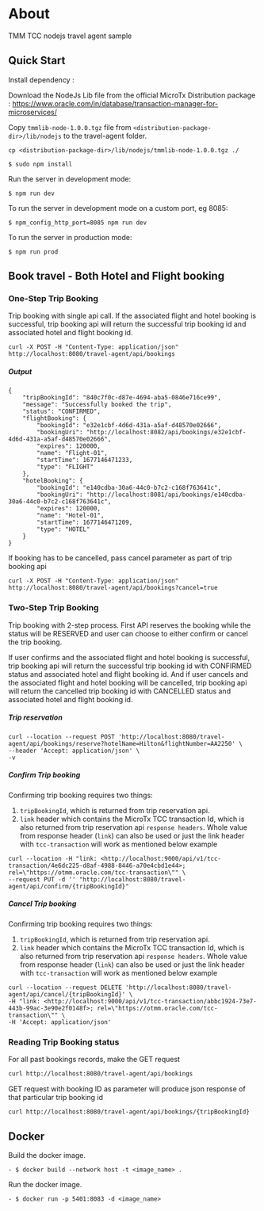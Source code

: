 # About

TMM TCC nodejs travel agent sample

## Quick Start

Install dependency :

Download the NodeJs Lib file from the official MicroTx Distribution package : https://www.oracle.com/in/database/transaction-manager-for-microservices/

Copy `tmmlib-node-1.0.0.tgz` file from `<distribution-package-dir>/lib/nodejs` to the travel-agent folder.

```
cp <distribution-package-dir>/lib/nodejs/tmmlib-node-1.0.0.tgz ./
```

```
$ sudo npm install
```

Run the server in development mode:

```
$ npm run dev
```

To run the server in development mode on a custom port, eg 8085:

```
$ npm_config_http_port=8085 npm run dev
```

To run the server in production mode:

```
$ npm run prod
```

## Book travel - Both Hotel and Flight booking

### One-Step Trip Booking

Trip booking with single api call. If the associated flight and hotel booking is successful,
trip booking api will return the successful trip booking id and associated hotel and flight booking id.

```
curl -X POST -H "Content-Type: application/json" http://localhost:8080/travel-agent/api/bookings
```
##### Output
```
{
    "tripBookingId": "840c7f0c-d87e-4694-aba5-0846e716ce99",
    "message": "Successfully booked the trip",
    "status": "CONFIRMED",
    "flightBooking": {
        "bookingId": "e32e1cbf-4d6d-431a-a5af-d48570e02666",
        "bookingUri": "http://localhost:8082/api/bookings/e32e1cbf-4d6d-431a-a5af-d48570e02666",
        "expires": 120000,
        "name": "Flight-01",
        "startTime": 1677146471233,
        "type": "FLIGHT"
    },
    "hotelBooking": {
        "bookingId": "e140cdba-30a6-44c0-b7c2-c168f763641c",
        "bookingUri": "http://localhost:8081/api/bookings/e140cdba-30a6-44c0-b7c2-c168f763641c",
        "expires": 120000,
        "name": "Hotel-01",
        "startTime": 1677146471209,
        "type": "HOTEL"
    }
}

```

If booking has to be cancelled, pass cancel parameter as part of trip booking api

```
curl -X POST -H "Content-Type: application/json" http://localhost:8080/travel-agent/api/bookings?cancel=true
```

### Two-Step Trip Booking
Trip booking with 2-step process. First API reserves the booking while the status will be RESERVED and user can choose to either confirm or cancel the trip booking.

If user confirms and the associated flight and hotel booking is successful,
trip booking api will return the successful trip booking id with CONFIRMED status and associated hotel and flight booking id.
And if user cancels and the associated flight and hotel booking will be cancelled,
trip booking api will return the cancelled trip booking id with CANCELLED status and associated hotel and flight booking id.

##### Trip reservation
```
curl --location --request POST 'http://localhost:8080/travel-agent/api/bookings/reserve?hotelName=Hilton&flightNumber=AA2250' \
--header 'Accept: application/json' \
-v
```
##### Confirm Trip booking
Confirming trip booking requires two things:
1. `tripBookingId`, which is returned from trip reservation api.
2. `link` header which contains the MicroTx TCC transaction Id, which is also returned from trip reservation api `response headers`.
Whole value from response header (`link`) can also be used or just the link header with `tcc-transaction` will work as mentioned below example
```
curl --location -H "link: <http://localhost:9000/api/v1/tcc-transaction/4e6dc225-d8af-4988-8446-a70e4cbd1e44>; rel=\"https://otmm.oracle.com/tcc-transaction\"" \ 
--request PUT -d '' "http://localhost:8080/travel-agent/api/confirm/{tripBookingId}"
```

##### Cancel Trip booking
Confirming trip booking requires two things:
1. `tripBookingId`, which is returned from trip reservation api.
2. `link` header which contains the MicroTx TCC transaction Id, which is also returned from trip reservation api `response headers`.
   Whole value from response header (`link`) can also be used or just the link header with `tcc-transaction` will work as mentioned below example
```
curl --location --request DELETE 'http://localhost:8080/travel-agent/api/cancel/{tripBookingId}' \
-H "link: <http://localhost:9000/api/v1/tcc-transaction/abbc1924-73e7-443b-99ac-3e90e2f0148f>; rel=\"https://otmm.oracle.com/tcc-transaction\"" \
-H 'Accept: application/json'
```

### Reading Trip Booking status
For all past bookings records, make the GET request

```bash
curl http://localhost:8080/travel-agent/api/bookings
```

GET request with booking ID as parameter will produce json response of that particular trip booking id

```bash
curl http://localhost:8080/travel-agent/api/bookings/{tripBookingId}
```

## Docker

Build the docker image.

```
- $ docker build --network host -t <image_name> .
```

Run the docker image.

```
- $ docker run -p 5401:8083 -d <image_name>
```
